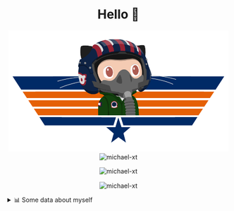 <h1 align="center">Hello 👋</h1>


<p align="center"><img src="https://raw.githubusercontent.com/Michael-xT/Michael-xT/main/.github/topguntocat.png" width=500>
 <br>
<img src="https://komarev.com/ghpvc/?username=michael-xt&style=for-the-badge" alt="michael-xt" /> 
</p>

<p align="center"><img align="center" src="https://github-readme-stats.vercel.app/api/top-langs/?username=michael-xt&layout=compact&theme=dark&show_icons=true" alt="michael-xt" /></p>
<p align="center"><img align="center" src="https://github-readme-stats.vercel.app/api?username=michael-xt&show_icons=true&theme=dark&show_icons=true" alt="michael-xt" /></p>

<details align="left"><summary>📊 Some data about myself</summary>
<p>

<!--START_SECTION:waka-->
![Code Time](http://img.shields.io/badge/Code%20Time-1%2C917%20hrs%2030%20mins-blue)

**🐱 My GitHub Data** 

> 📦 4.1 MB Used in GitHub's Storage 
 > 
> 🚫 Not Opted to Hire
 > 
> 📜 12 Public Repositories 
 > 
> 🔑 31 Private Repositories 
 > 
📅 **I'm Most Productive on Thursday** 

```text
Monday                   136 commits         ████░░░░░░░░░░░░░░░░░░░░░   16.11 % 
Tuesday                  127 commits         ████░░░░░░░░░░░░░░░░░░░░░   15.05 % 
Wednesday                115 commits         ███░░░░░░░░░░░░░░░░░░░░░░   13.63 % 
Thursday                 185 commits         █████░░░░░░░░░░░░░░░░░░░░   21.92 % 
Friday                   75 commits          ██░░░░░░░░░░░░░░░░░░░░░░░   08.89 % 
Saturday                 107 commits         ███░░░░░░░░░░░░░░░░░░░░░░   12.68 % 
Sunday                   99 commits          ███░░░░░░░░░░░░░░░░░░░░░░   11.73 % 
```


📊 **This Week I Spent My Time On** 

```text
🕑︎ Time Zone: Europe/Bucharest

🔥 Editors: 
VS Code                  24 hrs 41 mins      █████████████████████████   100.00 % 

💻 Operating System: 
Mac                      23 hrs 22 mins      ████████████████████████░   94.66 % 
Windows                  1 hr 19 mins        █░░░░░░░░░░░░░░░░░░░░░░░░   05.34 % 
```

**Timeline**

![Lines of Code chart](https://raw.githubusercontent.com/Michael-xT/Michael-xT/main/assets/bar_graph.png)


 Last Updated on 04/06/2024 00:46:36 UTC
<!--END_SECTION:waka-->
</p>

